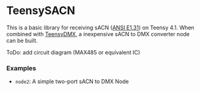 # TeensySACN
This is a basic library for receiving sACN ([ANSI E1.31](https://tsp.esta.org/tsp/documents/docs/ANSI_E1-31-2018.pdf)) on Teensy 4.1. When combined with [TeensyDMX](https://github.com/ssilverman/TeensyDMX), a inexpensive sACN to DMX converter node can be built.

ToDo: add circuit diagram (MAX485 or equivalent IC)

### Examples
* `node2`: A simple two-port sACN to DMX Node

